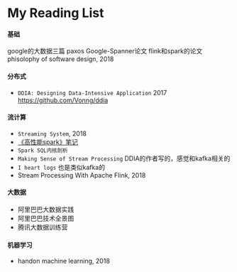# My Reading List

#### 基础
google的大数据三篇
paxos
Google-Spanner论文
flink和spark的论文
phisolophy of software design, 2018
#### 分布式
- `DDIA: Designing Data-Intensive Application` 2017
https://github.com/Vonng/ddia

#### 流计算
- `Streaming System`, 2018
- [《高性能spark》笔记](https://hjw199089.gitbooks.io/high-performance-spark_learnnote/content/)
- `Spark SQL内核剖析`
- `Making Sense of Stream Processing` DDIA的作者写的，感觉和kafka相关的
- `I heart logs` 也是类似kafka的
- Stream Processing With Apache Flink, 2018
#### 大数据

* 阿里巴巴大数据实践
* 阿里巴巴技术全景图
* 腾讯大数据训练营

#### 机器学习
- handon machine learning, 2018

